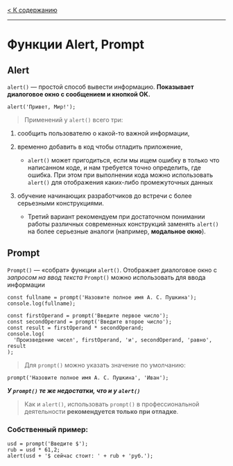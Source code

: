 [< К содержанию](../readme.md)
***
# Функции Alert, Prompt

## Alert

`alert()` — простой способ вывести информацию. **Показывает диалоговое окно с сообщением и кнопкой OK.**

`alert('Привет, Мир!');`

> Применений у `alert()` всего три:

1. сообщить пользователю о какой-то важной информации,
2. временно добавить в код чтобы отладить приложение,
    * `alert()`  может пригодиться, если мы ищем ошибку в только что написанном коде, и нам требуется точно определить, где ошибка. При этом при выполнении кода можно использовать `alert()` для отображения каких-либо промежуточных данных
    
3. обучение начинающих разработчиков до встречи с более серьезными конструкциями.
    * Третий вариант рекомендуем при достаточном понимании работы различных современных конструкций заменять `alert()` на более серьезные аналоги (например, **модальное окно**).

## Prompt

`Prompt()` — «собрат» функции `alert()`. Отображает диалоговое окно с *запросом на ввод текста* `Prompt()` можно использовать для ввода информации

    const fullname = prompt('Назовите полное имя А. С. Пушкина');   
    console.log(fullname);  

    const firstOperand = prompt('Введите первое число');  
    const secondOperand = prompt('Введите второе число');  
    const result = firstOperand * secondOperand;  
    console.log(  
      'Произведение чисел', firstOperand, 'и', secondOperand, 'равно', result  
    );

> Для `prompt()` можно указать значение по умолчанию:

`prompt('Назовите полное имя А. С. Пушкина', 'Иван');`

***У `prompt()` те же недостатки, что и у `alert()`***

> Как и `alert()`, использовать `prompt()` в профессиональной деятельности **рекомендуется только при отладке**.

### Собственный пример:

    usd = prompt('Введите $');  
    rub = usd * 61,2;  
    alert(usd + '$ сейчас стоит: ' + rub + 'руб.');  